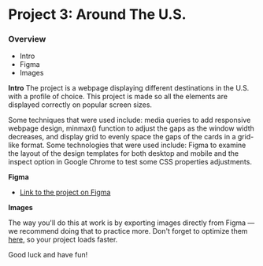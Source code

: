 # Project 3: Around The U.S.

### Overview

- Intro
- Figma
- Images

**Intro**
The project is a webpage displaying different destinations in the U.S. with a profile of choice. This project is made so all the elements are displayed correctly on popular screen sizes.

Some techniques that were used include: media queries to add responsive webpage design, minmax() function to adjust the gaps as the window width decreases, and display grid to evenly space the gaps of the cards in a grid-like format.
Some technologies that were used include: Figma to examine the layout of the design templates for both desktop and mobile and the inspect option in Google Chrome to test some CSS properties adjustments.

**Figma**

- [Link to the project on Figma](https://www.figma.com/file/ii4xxsJ0ghevUOcssTlHZv/Sprint-3%3A-Around-the-US?node-id=0%3A1)

**Images**

The way you'll do this at work is by exporting images directly from Figma — we recommend doing that to practice more. Don't forget to optimize them [here](https://tinypng.com/), so your project loads faster.

Good luck and have fun!
